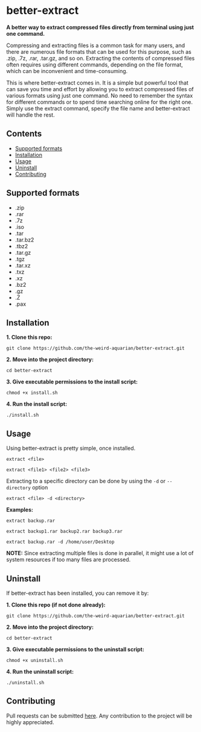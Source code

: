 # better-extract

**A better way to extract compressed files directly from terminal using just one command.**


Compressing and extracting files is a common task for many users, and there are numerous file formats that can be used for this purpose, such as .zip, .7z, .rar, .tar.gz, and so on. Extracting the contents of compressed files often requires using different commands, depending on the file format, which can be inconvenient and time-consuming.

This is where better-extract comes in. It is a simple but powerful tool that can save you time and effort by allowing you to extract compressed files of various formats using just one command. No need to remember the syntax for different commands or to spend time searching online for the right one. Simply use the extract command, specify the file name and better-extract will handle the rest.



## Contents
- [Supported formats](#supported-formats)
- [Installation](#installation)
- [Usage](#usage)
- [Uninstall](#uninstall)
- [Contributing](#contributing)



## Supported formats
- .zip
- .rar
- .7z
- .iso
- .tar
- .tar.bz2
- .tbz2
- .tar.gz
- .tgz
- .tar.xz
- .txz
- .xz
- .bz2
- .gz
- .Z
- .pax



## Installation
**1. Clone this repo:**
```
git clone https://github.com/the-weird-aquarian/better-extract.git
```

**2. Move into the project directory:**
```
cd better-extract
```

**3. Give executable permissions to the install script:**
```
chmod +x install.sh
```

**4. Run the install script:**
```
./install.sh
```



## Usage
Using better-extract is pretty simple, once installed.
```
extract <file>
```
```
extract <file1> <file2> <file3>
```

Extracting to a specific directory can be done by using the `-d` or `--directory` option
```
extract <file> -d <directory>
```

**Examples:**
```
extract backup.rar
```

```
extract backup1.rar backup2.rar backup3.rar
```

```
extract backup.rar -d /home/user/Desktop
```

**NOTE:** Since extracting multiple files is done in parallel, it might use a lot of system resources if too many files are processed.





## Uninstall
If better-extract has been installed, you can remove it by:

**1. Clone this repo (if not done already):**
```
git clone https://github.com/the-weird-aquarian/better-extract.git
```

**2. Move into the project directory:**
```
cd better-extract
```

**3. Give executable permissions to the uninstall script:**
```
chmod +x uninstall.sh
```

**4. Run the uninstall script:**
```
./uninstall.sh
```



## Contributing
Pull requests can be submitted [here](https://github.com/the-weird-aquarian/better-extract/pulls). Any contribution to the project will be highly appreciated.